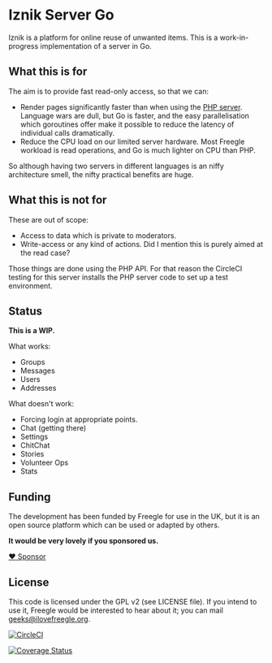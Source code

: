 # Iznik Server Go

Iznik is a platform for online reuse of unwanted items.  This is a work-in-progress 
implementation of a server in Go.  

## What this is for
The aim is to provide fast read-only access, so that we can:
* Render pages significantly faster than when using the [PHP server](https://github.com/Freegle/iznik-server).  Language wars are dull, but Go is faster, and the easy parallelisation which goroutines offer make it possible to reduce the latency of individual calls dramatically.
* Reduce the CPU load on our limited server hardware.  Most Freegle workload is read operations, and Go is much lighter on CPU than PHP.

So although having two servers in different languages is an niffy architecture smell, the nifty practical benefits are huge. 

## What this is not for

These are out of scope:
* Access to data which is private to moderators.
* Write-access or any kind of actions.  Did I mention this is purely aimed at the read case?

Those things are done using the PHP API.  For that reason the CircleCI testing for this server installs the PHP server code to set up a test environment.
  
## Status

**This is a WIP.**

What works:
* Groups
* Messages
* Users
* Addresses

What doesn't work:
* Forcing login at appropriate points.
* Chat (getting there)
* Settings
* ChitChat
* Stories
* Volunteer Ops
* Stats

## Funding
The development has been funded by Freegle for use in the UK,
but it is an open source platform which can be used or adapted by others.

**It would be very lovely if you sponsored us.**

[:heart: Sponsor](https://github.com/sponsors/Freegle)

## License

This code is licensed under the GPL v2 (see LICENSE file).  If you intend to use it, Freegle would be interested to
hear about it; you can mail [geeks@ilovefreegle.org](mailto:geeks@ilovefreegle.org).

[![CircleCI](https://dl.circleci.com/status-badge/img/gh/Freegle/iznik-server-go/tree/master.svg?style=svg)](https://dl.circleci.com/status-badge/redirect/gh/Freegle/iznik-server-go/tree/master)

[![Coverage Status](https://coveralls.io/repos/github/Freegle/iznik-server-go/badge.svg)](https://coveralls.io/github/Freegle/iznik-server-go)
